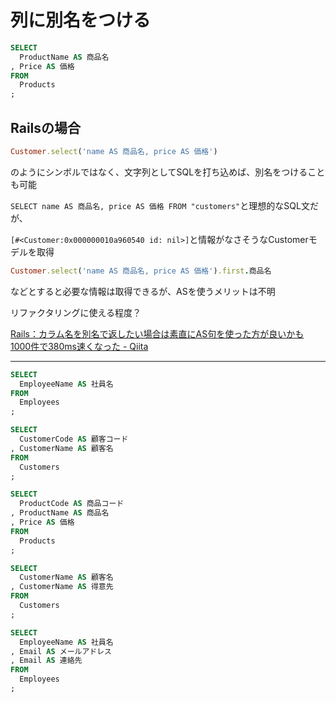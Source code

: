 # 列に別名をつける
```sql
SELECT
  ProductName AS 商品名
, Price AS 価格
FROM
  Products
;
```

## Railsの場合
```ruby
Customer.select('name AS 商品名, price AS 価格')
```
のようにシンボルではなく、文字列としてSQLを打ち込めば、別名をつけることも可能

`SELECT name AS 商品名, price AS 価格 FROM "customers"`と理想的なSQL文だが、

`[#<Customer:0x000000010a960540 id: nil>]`と情報がなさそうなCustomerモデルを取得

```ruby
Customer.select('name AS 商品名, price AS 価格').first.商品名
```
などとすると必要な情報は取得できるが、ASを使うメリットは不明

リファクタリングに使える程度？

[Rails：カラム名を別名で返したい場合は素直にAS句を使った方が良いかも 1000件で380ms速くなった \- Qiita](https://qiita.com/k-shimoji/items/7d71b3d5aa5892700b6c)

----
```sql
SELECT
  EmployeeName AS 社員名
FROM
  Employees
;

SELECT
  CustomerCode AS 顧客コード
, CustomerName AS 顧客名
FROM
  Customers
;

SELECT
  ProductCode AS 商品コード
, ProductName AS 商品名
, Price AS 価格
FROM
  Products
;

SELECT
  CustomerName AS 顧客名
, CustomerName AS 得意先
FROM
  Customers
;

SELECT
  EmployeeName AS 社員名
, Email AS メールアドレス
, Email AS 連絡先
FROM
  Employees
;
```
